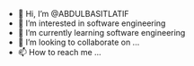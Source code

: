 - 👋 Hi, I’m @ABDULBASITLATIF
- 👀 I’m interested in software engineering 
- 🌱 I’m currently learning software engineering
- 💞️ I’m looking to collaborate on ...
- 📫 How to reach me ...

<!---
ABDULBASITLATIF/ABDULBASITLATIF is a ✨ special ✨ repository because its `README.md` (this file) appears on your GitHub profile.
You can click the Preview link to take a look at your changes.
--->
